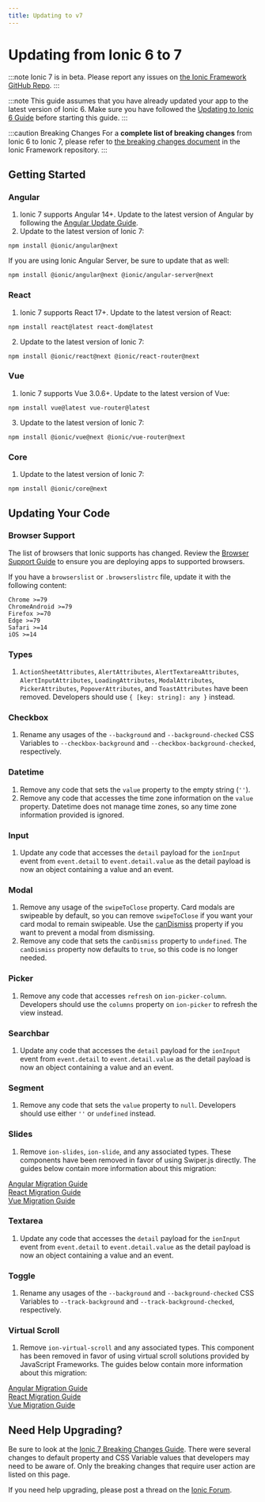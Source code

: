 ```yaml
---
title: Updating to v7
---
```


# Updating from Ionic 6 to 7

:::note
Ionic 7 is in beta. Please report any issues on [the Ionic Framework GitHub Repo](https://github.com/ionic-team/ionic-framework).
:::

:::note
This guide assumes that you have already updated your app to the latest version of Ionic 6. Make sure you have followed the [Updating to Ionic 6 Guide](./6-0) before starting this guide.
:::

:::caution Breaking Changes
For a **complete list of breaking changes** from Ionic 6 to Ionic 7, please refer to [the breaking changes document](https://github.com/ionic-team/ionic-framework/blob/feature-7.0/BREAKING.md#version-7x) in the Ionic Framework repository.
:::

## Getting Started

### Angular

1. Ionic 7 supports Angular 14+. Update to the latest version of Angular by following the [Angular Update Guide](https://update.angular.io/).
2. Update to the latest version of Ionic 7:

```shell
npm install @ionic/angular@next
```

If you are using Ionic Angular Server, be sure to update that as well:

```shell
npm install @ionic/angular@next @ionic/angular-server@next
```

### React

1. Ionic 7 supports React 17+. Update to the latest version of React:

```shell
npm install react@latest react-dom@latest
```

2. Update to the latest version of Ionic 7:

```shell
npm install @ionic/react@next @ionic/react-router@next
```

### Vue

1. Ionic 7 supports Vue 3.0.6+. Update to the latest version of Vue:

```shell
npm install vue@latest vue-router@latest
```

3. Update to the latest version of Ionic 7:

```shell
npm install @ionic/vue@next @ionic/vue-router@next
```

### Core

1. Update to the latest version of Ionic 7:

```shell
npm install @ionic/core@next
```

## Updating Your Code

### Browser Support

The list of browsers that Ionic supports has changed. Review the [Browser Support Guide](../reference/browser-support) to ensure you are deploying apps to supported browsers.

If you have a `browserslist` or `.browserslistrc` file, update it with the following content:

```
Chrome >=79
ChromeAndroid >=79
Firefox >=70
Edge >=79
Safari >=14
iOS >=14
```

### Types

1. `ActionSheetAttributes`, `AlertAttributes`, `AlertTextareaAttributes`, `AlertInputAttributes`, `LoadingAttributes`, `ModalAttributes`, `PickerAttributes`, `PopoverAttributes`, and `ToastAttributes` have been removed. Developers should use `{ [key: string]: any }` instead.


### Checkbox

1. Rename any usages of the `--background` and `--background-checked` CSS Variables to `--checkbox-background` and `--checkbox-background-checked`, respectively.

### Datetime

1. Remove any code that sets the `value` property to the empty string (`''`).
2. Remove any code that accesses the time zone information on the `value` property. Datetime does not manage time zones, so any time zone information provided is ignored.

### Input

1. Update any code that accesses the `detail` payload for the `ionInput` event from `event.detail` to `event.detail.value` as the detail payload is now an object containing a value and an event.

### Modal

1. Remove any usage of the `swipeToClose` property. Card modals are swipeable by default, so you can remove `swipeToClose` if you want your card modal to remain swipeable. Use the [canDismiss](https://ionicframework.com/docs/api/modal#preventing-a-modal-from-dismissing) property if you want to prevent a modal from dismissing.
2. Remove any code that sets the `canDismiss` property to `undefined`. The `canDismiss` property now defaults to `true`, so this code is no longer needed.

### Picker

1. Remove any code that accesses `refresh` on `ion-picker-column`. Developers should use the `columns` property on `ion-picker` to refresh the view instead.

### Searchbar

1. Update any code that accesses the `detail` payload for the `ionInput` event from `event.detail` to `event.detail.value` as the detail payload is now an object containing a value and an event.

### Segment

1. Remove any code that sets the `value` property to `null`. Developers should use either `''` or `undefined` instead.

### Slides

1. Remove `ion-slides`, `ion-slide`, and any associated types. These components have been removed in favor of using Swiper.js directly. The guides below contain more information about this migration:

[Angular Migration Guide](https://ionicframework.com/docs/angular/slides)<br />
[React Migration Guide](https://ionicframework.com/docs/react/slides)<br />
[Vue Migration Guide](https://ionicframework.com/docs/vue/slides)

### Textarea

1. Update any code that accesses the `detail` payload for the `ionInput` event from `event.detail` to `event.detail.value` as the detail payload is now an object containing a value and an event.


### Toggle

1. Rename any usages of the `--background` and `--background-checked` CSS Variables to `--track-background` and `--track-background-checked`, respectively.

### Virtual Scroll

1. Remove `ion-virtual-scroll` and any associated types. This component has been removed in favor of using virtual scroll solutions provided by JavaScript Frameworks. The guides below contain more information about this migration:

[Angular Migration Guide](https://ionicframework.com/docs/angular/virtual-scroll)<br />
[React Migration Guide](https://ionicframework.com/docs/react/virtual-scroll)<br />
[Vue Migration Guide](https://ionicframework.com/docs/vue/virtual-scroll)

## Need Help Upgrading?

Be sure to look at the [Ionic 7 Breaking Changes Guide](https://github.com/ionic-team/ionic-framework/blob/feature-7.0/BREAKING.md#version-7x). There were several changes to default property and CSS Variable values that developers may need to be aware of. Only the breaking changes that require user action are listed on this page.

If you need help upgrading, please post a thread on the [Ionic Forum](https://forum.ionicframework.com/).

